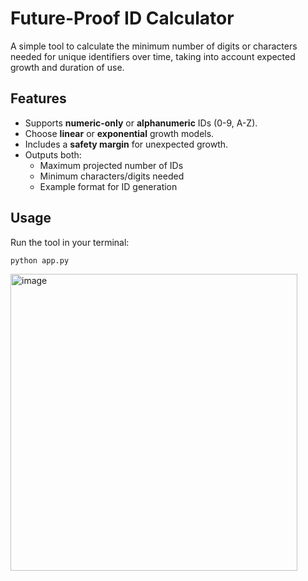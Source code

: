 # Future-Proof ID Calculator

A simple tool to calculate the minimum number of digits or characters needed for unique identifiers over time, taking into account expected growth and duration of use.

## Features

- Supports **numeric-only** or **alphanumeric** IDs (0-9, A-Z).  
- Choose **linear** or **exponential** growth models.  
- Includes a **safety margin** for unexpected growth.  
- Outputs both:
  - Maximum projected number of IDs  
  - Minimum characters/digits needed  
  - Example format for ID generation

## Usage

Run the tool in your terminal:



```bash
python app.py
```

<img width="459" height="475" alt="image" src="https://github.com/user-attachments/assets/dd67bff4-8cd8-4cad-b809-0e2f5947df39" />


